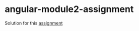 # angular-module2-assignment

Solution for this [assignment](https://github.com/jhu-ep-coursera/fullstack-course5/blob/master/assignments/assignment2/Assignment-2.md)
